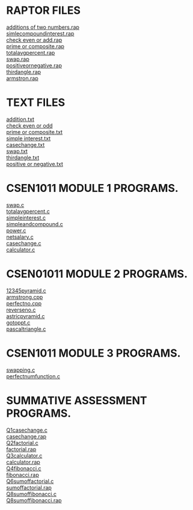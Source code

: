 # RAPTOR FILES
[additions of two numbers.rap](https://github.com/komalranikar/CSEN1011/blob/7fab6e7b3d7ad1d498b7a584b4270543da9cd860/addition%20of%20two%20numbers.rap)<br/>
[simlecompoundinterest.rap](https://github.com/komalranikar/CSEN1011/blob/58d2b2f09c042f7dbdd4add5072cde2cff4c48e6/simlecompoundinterest.rap)<br/>
[check even or add.rap](https://github.com/komalranikar/CSEN1011/blob/4d4bcd305b28ca72e3d648900a529dd13c0c81dc/check%20even%20or%20add.rap)<br/>
[prime or composite.rap](https://github.com/komalranikar/CSEN1011/blob/1351d558b6ed9581a174d087e491b6bcb2b90024/prime%20or%20composite.rap)<br/>
[totalavgpercent.rap](https://github.com/komalranikar/CSEN1011/blob/edea018391d9b1472dfbd16bd95dae65860618af/totalavgpercent.rap)<br/>
[swap.rap](https://github.com/komalranikar/CSEN1011/blob/d4ef74031498c041a3bbadf9bac775b1eed01636/swap.rap)<br/>
[positiveornegative.rap](https://github.com/komalranikar/CSEN1011/blob/2e5c69d6b032047d89031772e51465f4a20fb2ba/positiveornegative.rap)<br/>
[thirdangle.rap](https://github.com/komalranikar/CSEN1011/blob/ed12c07d7680bffa10d97d2767f482715973a126/thirdangle.rap)<br/>
[armstron.rap](https://github.com/komalranikar/CSEN1011/blob/81908585304930447df8223ec2cb4aec17266eb5/armstron.rap)<br/>

# TEXT FILES
[addition.txt](https://github.com/komalranikar/CSEN1011/blob/bd4f923456c062b2cafa2fd5d28b2afe2be05b72/additon.txt)<br/>
[check even or odd](https://github.com/komalranikar/CSEN1011/blob/687a30ca7e2ccda9ab00c27a439ce5f63a485855/check%20even%20or%20odd.txt)<br/>
[prime or composite.txt](https://github.com/komalranikar/CSEN1011/blob/9c6413b5e5d7228149201ab9e053cdfeb6d9076a/prime%20or%20composite.txt)<br/>
[simple interest.txt](https://github.com/komalranikar/CSEN1011/blob/82caf7fc934c31d342d2504f82cc080f1072a48f/simple%20interest.txt)<br/>
[casechange.txt](https://github.com/komalranikar/CSEN1011/blob/50859d3627daa4f29e12b6dc0ee8574196304557/casechange.txt)<br/>
[swap.txt](https://github.com/komalranikar/CSEN1011/blob/2bb31f7e3dd6da6c71f913230ccf6653b01f8aad/swap.txt)<br/>
[thirdangle.txt](https://github.com/komalranikar/CSEN1011/blob/5e65d4903b9d6d462eb4489d02befd219c0681f9/thirdangle.txt)<br/>
[positive or negative.txt](https://github.com/komalranikar/CSEN1011/blob/c2ce4ac6b059a2d40650ff9d3f4a2f0a3d1bfad7/positive%20or%20negative.txt)<br/>

# CSEN1011 MODULE 1 PROGRAMS.

[swap.c](https://github.com/komalranikar/CSEN1011/blob/3af354379f278eb2d5d86464b63f38c056f57b56/swap.c)<br/>
[totalavgpercent.c](https://github.com/komalranikar/CSEN1011/blob/3af354379f278eb2d5d86464b63f38c056f57b56/totalavgpercent.c)<br/>
[simpleinterest.c](https://github.com/komalranikar/CSEN1011/blob/3af354379f278eb2d5d86464b63f38c056f57b56/simpleinterest.c)<br/>
[simpleandcompound.c](https://github.com/komalranikar/CSEN1011/blob/3af354379f278eb2d5d86464b63f38c056f57b56/simpleandcompound.c)<br/>
[power.c](https://github.com/komalranikar/CSEN1011/blob/3af354379f278eb2d5d86464b63f38c056f57b56/power.c)<br/>
[netsalary.c](https://github.com/komalranikar/CSEN1011/blob/3af354379f278eb2d5d86464b63f38c056f57b56/netsalary.c)<br/>
[casechange.c](https://github.com/komalranikar/CSEN1011/blob/3af354379f278eb2d5d86464b63f38c056f57b56/casechange.c)<br/>
[calculator.c](https://github.com/komalranikar/CSEN1011/blob/3af354379f278eb2d5d86464b63f38c056f57b56/calculator.c)<br/>


# CSEN01011 MODULE 2 PROGRAMS.
[12345pyramid.c](https://github.com/komalranikar/CSEN1011/blob/73634512bdcc8c631d0b38af00620d12e5e19026/12345pyramid.c)<br/>
[armstrong.cpp](https://github.com/komalranikar/CSEN1011/blob/b9ceed0d1a4fd07a09ece65339073a674607f1bd/armstrong.cpp)<br/>
[perfectno.cpp](https://github.com/komalranikar/CSEN1011/blob/ee89d063cadedab5f6d7b91cac59a455ceb882e1/perfectno.cpp)<br/>
[reverseno.c](https://github.com/komalranikar/CSEN1011/blob/387731f3cc58c8656db5a9e04ae8b421c3e7a989/reversenumber.c)<br/>
[astricpyramid.c](https://github.com/komalranikar/CSEN1011/blob/7368ef314e83b50ba1a38394f78423f7be5d0983/astricpyramid.c)<br/>
[gotoppt.c](https://github.com/komalranikar/CSEN1011/blob/9a25f301757c39f8b6fad121861cb3b648aa78a0/gotoppt.c)<br/>
[pascaltriangle.c](https://github.com/komalranikar/CSEN1011/blob/fb69beff4f39c36cd243994a616a1e4a68d6ddca/pascaltriangle.c)<br/>


# CSEN1011 MODULE 3 PROGRAMS.
[swapping.c](https://github.com/komalranikar/CSEN1011/blob/b6e4a28f465e027f276a74007bfa0da1eb9185fd/swapping.c)<br/>
[perfectnumfunction.c](https://github.com/komalranikar/CSEN1011/blob/681185ee6fb72cd603c01bd654d745ec4d126da5/perfectnumfunction.c)<br/>

# SUMMATIVE ASSESSMENT PROGRAMS.
[Q1casechange.c](https://github.com/komalranikar/CSEN1011/blob/6a53bb38f2b322907b7ecc12eee94a5204997feb/Q1casechange.c)<br/>
[casechange.rap](https://github.com/komalranikar/CSEN1011/blob/7935c8ae5f8df0ee850eca6a5e71930c6d5ead3e/casechange.rap)<br/>
[Q2factorial.c](https://github.com/komalranikar/CSEN1011/blob/7a30c70c6218a8ba358aab14da3e3e954b3f12b9/Q2factorial.c)<br/>
[factorial.rap](https://github.com/komalranikar/CSEN1011/blob/36c1807aa9a768475b38839b52540a210f403841/factorial.rap)<br/>
[Q3calculator.c](https://github.com/komalranikar/CSEN1011/blob/4d1b1b24359e7acad4aebea9ec818414dbc24e64/Q3calculator.c)<br/>
[calculator.rap](https://github.com/komalranikar/CSEN1011/blob/f8b10aacb574c4853602a9447671fc14fa4e3d5e/calculator.rap)<br/>
[Q4fibonacci.c](https://github.com/komalranikar/CSEN1011/blob/ada55969f50af22b7e4b6936cf8cc9c726c30ff6/Q4fibonacci.c)<br/>
[fibonacci.rap](https://github.com/komalranikar/CSEN1011/blob/143707abee46e7e2c30026be087095a1a1d09b23/fibonacci.rap)<br/>
[Q6sumoffactorial.c](https://github.com/komalranikar/CSEN1011/blob/783715f910dd4bd71265b8b8576b0907fdc28f15/Q6sumoffactorial.c)<br/>
[sumoffactorial.rap](https://github.com/komalranikar/CSEN1011/blob/699466abe808d7ba418fede6f64c9c75d6dcb7bd/sumoffactorial.rap)<br/>
[Q8sumoffibonacci.c](https://github.com/komalranikar/CSEN1011/blob/e4058ee09ca74e7d6f9abe56b2c9f181102f8786/Q8sumoffibonacci.c)<br/>
[Q8sumoffibonacci.rap](https://github.com/komalranikar/CSEN1011/blob/e4058ee09ca74e7d6f9abe56b2c9f181102f8786/Q8sumoffibonacci.c)<br/>
